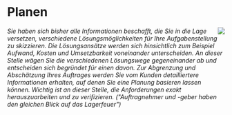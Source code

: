 <!--include-start-->
# Planen
<img style="float: right;" src="https://thomasbeckmann.github.io/moodle-kurse/BG-Q1/Lernsituation01/pics/SolSysLogo.png">*Sie haben sich bisher alle Informationen beschafft, die Sie in die Lage versetzen, verschiedene Lösungsmöglichkeiten für Ihre Aufgabenstellung zu skizzieren. Die Lösungsansätze werden sich hinsichtlich zum Beispiel Aufwand, Kosten und Umsetzbarkeit voneinander unterscheiden. An dieser Stelle wägen Sie die verschiedenen Lösungswege gegeneinander ab und entscheiden sich begründet für einen davon.
Zur Abgrenzung und Abschätzung Ihres Auftrages werden Sie vom Kunden detailliertere Informationen erhalten, auf denen Sie eine Planung basieren lassen können. Wichtig ist an dieser Stelle, die Anforderungen exakt herauszuarbeiten und zu verifizieren. ("Auftragnehmer und -geber haben den gleichen Blick auf das Lagerfeuer")*

<!--include-end-->

